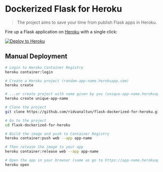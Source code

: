 # Dockerized Flask for Heroku

> The project aims to save your time from publish Flask apps in Heroku.

Fire up a Flask application on [Heroku](https://www.heroku.com/) with a single click:

[![Deploy to Heroku](https://www.herokucdn.com/deploy/button.svg)](https://heroku.com/deploy)

## Manual Deployment

```bash
# Login to Heroku Container Registry
heroku container:login

# Create a Heroku project (random-app-name.herokuapp.com)
heroku create

# ...or create project with name given by you (unique-app-name.herokuapp.com)
heroku create unique-app-name

# Clone the project
git clone https://github.com/ridvanaltun/flask-dockerized-for-heroku.git

# Go to the project
cd flask-dockerized-for-heroku

# Build the image and push to Container Registry
heroku container:push web --app app-name

# Then release the image to your app
heroku container:release web --app app-name

# Open the app in your browser (same as go to https://app-name.herokuapp.com)
heroku open
```